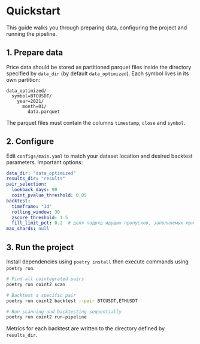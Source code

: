 # Quickstart

This guide walks you through preparing data, configuring the project and running the pipeline.

## 1. Prepare data

Price data should be stored as partitioned parquet files inside the directory specified by `data_dir` (by default `data_optimized`). Each symbol lives in its own partition:

```
data_optimized/
  symbol=BTCUSDT/
    year=2021/
      month=01/
        data.parquet
```

The parquet files must contain the columns `timestamp`, `close` and `symbol`.

## 2. Configure

Edit `configs/main.yaml` to match your dataset location and desired backtest parameters. Important options:

```yaml
data_dir: "data_optimized"
results_dir: "results"
pair_selection:
  lookback_days: 90
  coint_pvalue_threshold: 0.05
backtest:
  timeframe: "1d"
  rolling_window: 30
  zscore_threshold: 1.5
  fill_limit_pct: 0.2  # доля подряд идущих пропусков, заполняемых при ffill/bfill
max_shards: null
```

## 3. Run the project

Install dependencies using `poetry install` then execute commands using `poetry run`.

```bash
# Find all cointegrated pairs
poetry run coint2 scan

# Backtest a specific pair
poetry run coint2 backtest --pair BTCUSDT,ETHUSDT

# Run scanning and backtesting sequentially
poetry run coint2 run-pipeline
```

Metrics for each backtest are written to the directory defined by `results_dir`.
